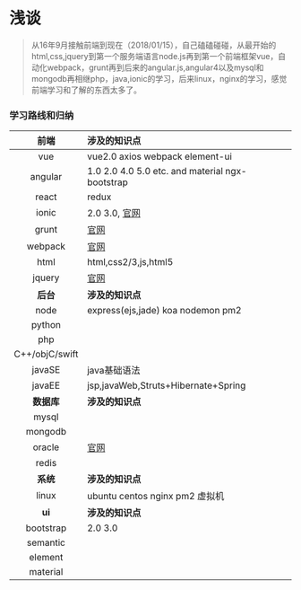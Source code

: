 # 浅谈

> 从16年9月接触前端到现在（2018/01/15），自己磕磕碰碰，从最开始的html,css,jquery到第一个服务端语言node.js再到第一个前端框架vue，自动化webpack，grunt再到后来的angular.js,angular4以及mysql和mongodb再相继php，java,ionic的学习，后来linux，nginx的学习，感觉前端学习和了解的东西太多了。

### 学习路线和归纳
**前端** | **涉及的知识点**
|:-:|:-|
vue | vue2.0 axios webpack element-ui
angular|1.0  2.0  4.0  5.0 etc. and material ngx-bootstrap
react| redux
ionic|2.0 3.0, [官网](https://ionicframework.com/)
grunt|[官网](https://gruntjs.com/getting-started)
webpack|[官网](https://webpack.js.org/)
html|html,css2/3,js,html5
jquery|[官网](https://jquery.com/)
**后台**|**涉及的知识点**
node|express(ejs,jade) koa nodemon pm2
python|
php|
C++/objC/swift|
javaSE|java基础语法
javaEE|jsp,javaWeb,Struts+Hibernate+Spring
**数据库**|**涉及的知识点**
mysql|
mongodb|
oracle|[官网](https://www.oracle.com/index.html)
redis|
**系统**|**涉及的知识点**
linux|ubuntu centos nginx pm2 虚拟机
**ui**|**涉及的知识点**
bootstrap|2.0 3.0
semantic|
element|
material|







